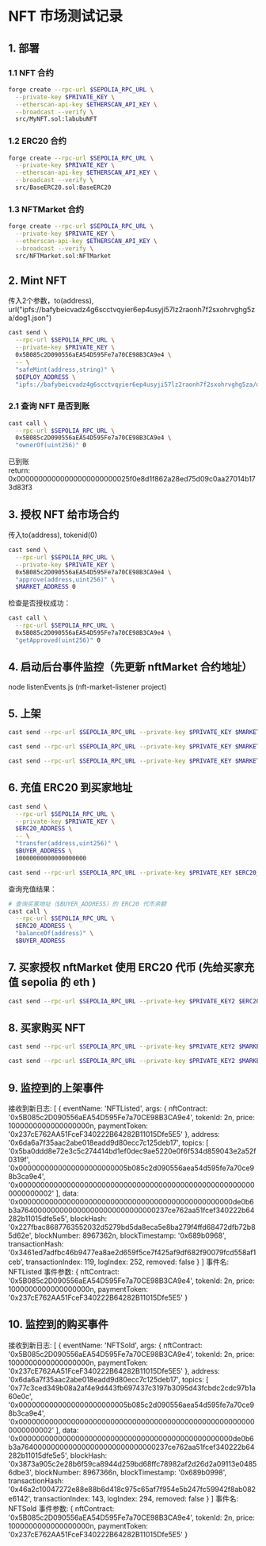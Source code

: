 # NFT 市场测试记录

## 1. 部署

### 1.1 NFT 合约
```bash
forge create --rpc-url $SEPOLIA_RPC_URL \
  --private-key $PRIVATE_KEY \
  --etherscan-api-key $ETHERSCAN_API_KEY \
  --broadcast --verify \
  src/MyNFT.sol:labubuNFT
```

### 1.2 ERC20 合约
```bash
forge create --rpc-url $SEPOLIA_RPC_URL \
  --private-key $PRIVATE_KEY \
  --etherscan-api-key $ETHERSCAN_API_KEY \
  --broadcast --verify \
  src/BaseERC20.sol:BaseERC20
```

### 1.3 NFTMarket 合约
```bash
forge create --rpc-url $SEPOLIA_RPC_URL \
  --private-key $PRIVATE_KEY \
  --etherscan-api-key $ETHERSCAN_API_KEY \
  --broadcast --verify \
  src/NFTMarket.sol:NFTMarket
```

## 2. Mint NFT
传入2个参数，to(address), url("ipfs://bafybeicvadz4g6scctvqyier6ep4usyji57lz2raonh7f2sxohrvghg5za/dog1.json")
```bash
cast send \
  --rpc-url $SEPOLIA_RPC_URL \
  --private-key $PRIVATE_KEY \
  0x5B085c2D090556aEA54D595Fe7a70CE98B3CA9e4 \
  -- \
  "safeMint(address,string)" \
  $DEPLOY_ADDRESS \  
  "ipfs://bafybeicvadz4g6scctvqyier6ep4usyji57lz2raonh7f2sxohrvghg5za/dog1.json"
```

### 2.1 查询 NFT 是否到账
```bash
cast call \
  --rpc-url $SEPOLIA_RPC_URL \
  0x5B085c2D090556aEA54D595Fe7a70CE98B3CA9e4 \
  "ownerOf(uint256)" 0
```

已到账  
return: 0x00000000000000000000000025f0e8d1f862a28ed75d09c0aa27014b173d83f3

## 3. 授权 NFT 给市场合约
传入to(address), tokenid(0)
```bash
cast send \
  --rpc-url $SEPOLIA_RPC_URL \
  --private-key $PRIVATE_KEY \
  0x5B085c2D090556aEA54D595Fe7a70CE98B3CA9e4 \
  "approve(address,uint256)" \
  $MARKET_ADDRESS 0
```

检查是否授权成功：
```bash
cast call \
  --rpc-url $SEPOLIA_RPC_URL \
  0x5B085c2D090556aEA54D595Fe7a70CE98B3CA9e4 \
  "getApproved(uint256)" 0
```

## 4. 启动后台事件监控（先更新 nftMarket 合约地址）
node listenEvents.js (nft-market-listener project)

## 5. 上架
```bash
cast send --rpc-url $SEPOLIA_RPC_URL --private-key $PRIVATE_KEY $MARKET_ADDRESS "listNFT(address,uint256,uint256,address)" $NFT_ADDRESS 0 1000000000000000000 $ERC20_ADDRESS
```
```bash
cast send --rpc-url $SEPOLIA_RPC_URL --private-key $PRIVATE_KEY $MARKET_ADDRESS "listNFT(address,uint256,uint256,address)" $NFT_ADDRESS 1 1000000000000000000 $ERC20_ADDRESS
```
```bash
cast send --rpc-url $SEPOLIA_RPC_URL --private-key $PRIVATE_KEY $MARKET_ADDRESS "listNFT(address,uint256,uint256,address)" $NFT_ADDRESS 2 1000000000000000000 $ERC20_ADDRESS
```

## 6. 充值 ERC20 到买家地址
```bash
cast send \
  --rpc-url $SEPOLIA_RPC_URL \
  --private-key $PRIVATE_KEY \ 
  $ERC20_ADDRESS \
  -- \
  "transfer(address,uint256)" \  
  $BUYER_ADDRESS \  
  10000000000000000000
```

```bash
cast send --rpc-url $SEPOLIA_RPC_URL --private-key $PRIVATE_KEY $ERC20_ADDRESS "transfer(address,uint256)" $BUYER_ADDRESS 10000000000000000000
```

查询充值结果：
```bash
# 查询买家地址（$BUYER_ADDRESS）的 ERC20 代币余额
cast call \
  --rpc-url $SEPOLIA_RPC_URL \
  $ERC20_ADDRESS \
  "balanceOf(address)" \
  $BUYER_ADDRESS
```

## 7. 买家授权 nftMarket 使用 ERC20 代币 (先给买家充值 sepolia 的 eth )
```bash
cast send --rpc-url $SEPOLIA_RPC_URL --private-key $PRIVATE_KEY2 $ERC20_ADDRESS "approve(address,uint256)" $MARKET_ADDRESS 1000000000000000000
```

## 8. 买家购买 NFT
```bash
cast send --rpc-url $SEPOLIA_RPC_URL --private-key $PRIVATE_KEY2 $MARKET_ADDRESS "buyNFT(address,uint256,address)" $NFT_ADDRESS 1 $ERC20_ADDRESS
```
```bash
cast send --rpc-url $SEPOLIA_RPC_URL --private-key $PRIVATE_KEY2 $MARKET_ADDRESS "buyNFT(address,uint256,address)" $NFT_ADDRESS 2 $ERC20_ADDRESS
```

## 9. 监控到的上架事件
接收到新日志: [
  {
    eventName: 'NFTListed',
    args: {
      nftContract: '0x5B085c2D090556aEA54D595Fe7a70CE98B3CA9e4',
      tokenId: 2n,
      price: 1000000000000000000n,
      paymentToken: '0x237cE762AA51FceF340222B64282B11015Dfe5E5'
    },
    address: '0x6da6a7f35aac2abe018eadd9d80ecc7c125deb17',
    topics: [
      '0x5ba0ddd8e72e3c5c274414bd1ef0dec9ae5220e0f6f534d859043e2a52f0319f',
      '0x0000000000000000000000005b085c2d090556aea54d595fe7a70ce98b3ca9e4',
      '0x0000000000000000000000000000000000000000000000000000000000000002'
    ],
    data: '0x0000000000000000000000000000000000000000000000000de0b6b3a7640000000000000000000000000000237ce762aa51fcef340222b64282b11015dfe5e5',
    blockHash: '0x227fbac8687763552032d5279bd5da8eca5e8ba279f4ffd68472dfb72b85d62e',
    blockNumber: 8967362n,
    blockTimestamp: '0x689b0968',
    transactionHash: '0x3461ed7adfbc46b9477ea8ae2d659f5ce7f425af9df682f90079fcd558af1ceb',
    transactionIndex: 119,
    logIndex: 252,
    removed: false
  }
]
事件名: NFTListed
事件参数: {
  nftContract: '0x5B085c2D090556aEA54D595Fe7a70CE98B3CA9e4',
  tokenId: 2n,
  price: 1000000000000000000n,
  paymentToken: '0x237cE762AA51FceF340222B64282B11015Dfe5E5'
}

## 10. 监控到的购买事件
接收到新日志: [
  {
    eventName: 'NFTSold',
    args: {
      nftContract: '0x5B085c2D090556aEA54D595Fe7a70CE98B3CA9e4',
      tokenId: 2n,
      price: 1000000000000000000n,
      paymentToken: '0x237cE762AA51FceF340222B64282B11015Dfe5E5'
    },
    address: '0x6da6a7f35aac2abe018eadd9d80ecc7c125deb17',
    topics: [
      '0x77c3ced349b08a2af4e9d443fb697437c3197b3095d43fcbdc2cdc97b1a60e0c',
      '0x0000000000000000000000005b085c2d090556aea54d595fe7a70ce98b3ca9e4',
      '0x0000000000000000000000000000000000000000000000000000000000000002'
    ],
    data: '0x0000000000000000000000000000000000000000000000000de0b6b3a7640000000000000000000000000000237ce762aa51fcef340222b64282b11015dfe5e5',
    blockHash: '0x3873a905c2e28b6f59ca8944d259bd68ffc78982af2d26d2a09113e04856dbe3',
    blockNumber: 8967366n,
    blockTimestamp: '0x689b0998',
    transactionHash: '0x46a2c10047272e88e88b6d418c975c65af7f954e5b247fc59942f8ab082e6142',
    transactionIndex: 143,
    logIndex: 294,
    removed: false
  }
]
事件名: NFTSold
事件参数: {
  nftContract: '0x5B085c2D090556aEA54D595Fe7a70CE98B3CA9e4',
  tokenId: 2n,
  price: 1000000000000000000n,
  paymentToken: '0x237cE762AA51FceF340222B64282B11015Dfe5E5'
}